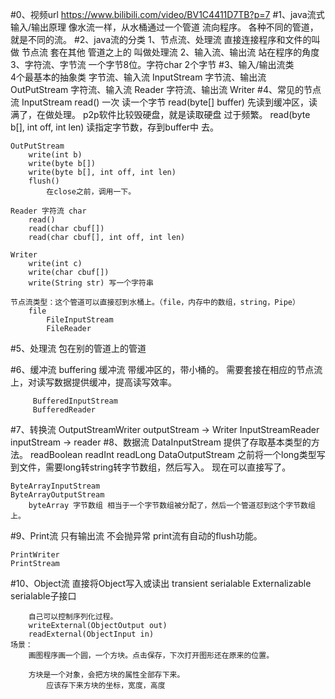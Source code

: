 #0、视频url
    https://www.bilibili.com/video/BV1C4411D7TB?p=7
#1、java流式输入/输出原理
    像水流一样，从水桶通过一个管道 流向程序。
    各种不同的管道，就是不同的流。
#2、java流的分类
    1、节点流、处理流
        直接连接程序和文件的叫做 节点流
        套在其他 管道之上的 叫做处理流
    2、输入流、输出流
        站在程序的角度
    3、字符流、字节流
        一个字节8位。字符char 2个字节
#3、输入/输出流类    
    4个最基本的抽象类 
        字节流、输入流
            InputStream 
        字节流、输出流
            OutPutStream 
        字符流、输入流
            Reader
        字符流、输出流
            Writer
#4、常见的节点流
    InputStream
        read() 一次 读一个字节
        read(byte[] buffer) 
            先读到缓冲区，读满了，在做处理。
            p2p软件比较毁硬盘，就是读取硬盘 过于频繁。
        read(byte b[], int off, int len)
            读指定字节数，存到buffer中 去。
            
    OutPutStream
        write(int b)
        write(byte b[])
        write(byte b[], int off, int len)
        flush()
            在close之前，调用一下。
    
    Reader 字符流 char
        read()
        read(char cbuf[])
        read(char cbuf[], int off, int len)    
    
    Writer
        write(int c)
        write(char cbuf[])
        write(String str) 写一个字符串
        
    节点流类型：这个管道可以直接怼到水桶上。（file，内存中的数组，string，Pipe）
        file
            FileInputStream
            FileReader
#5、处理流 包在别的管道上的管道
        
#6、缓冲流
    buffering 缓冲流 带缓冲区的，带小桶的。
         需要套接在相应的节点流上，对读写数据提供缓冲，提高读写效率。
         
         BufferedInputStream
         BufferedReader
#7、转换流
    OutputStreamWriter
        outputStream -> Writer
    InputStreamReader
        inputStream -> reader
#8、数据流
    DataInputStream 
        提供了存取基本类型的方法。
        readBoolean
        readInt
        readLong
    DataOutputStream
        之前将一个long类型写到文件，需要long转string转字节数组，然后写入。
        现在可以直接写了。
        
    ByteArrayInputStream
    ByteArrayOutputStream
        byteArray 字节数组 相当于一个字节数组被分配了，然后一个管道怼到这个字节数组上。
        
#9、Print流 
    只有输出流
    不会抛异常
    print流有自动的flush功能。
    
    PrintWriter
    PrintStream
    
#10、Object流 
    直接将Object写入或读出
    transient
    serialable
    Externalizable
        serialable子接口
        
        自己可以控制序列化过程。
        writeExternal(ObjectOutput out)
        readExternal(ObjectInput in)
    场景：
        画图程序画一个圆，一个方块。点击保存，下次打开图形还在原来的位置。
        
        方块是一个对象，会把方块的属性全部存下来。
            应该存下来方块的坐标，宽度，高度